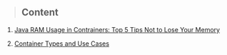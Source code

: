 > ## Content

1. [Java RAM Usage in Contrainers: Top 5 Tips Not to Lose Your Memory](https://github.com/Nexile23/Jelastic_CirrusGrid/blob/Tips-and-Tricks/Java%20RAM%20Usage%20in%20Containers:%20Top%205%20Tips%20Not%20to%20Lose%20Your%20Memory.md)

2. [Container Types and Use Cases](https://github.com/Nexile23/Jelastic_CirrusGrid/blob/Tips-and-Tricks/Container%20Types%20and%20Use%20Cases.md)
